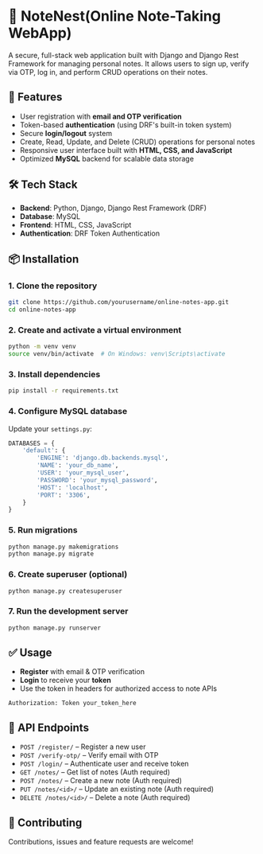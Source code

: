 # 📝 NoteNest(Online Note-Taking WebApp)

A secure, full-stack web application built with Django and Django Rest Framework for managing personal notes. It allows users to sign up, verify via OTP, log in, and perform CRUD operations on their notes.

## 🚀 Features

- User registration with **email and OTP verification**
- Token-based **authentication** (using DRF's built-in token system)
- Secure **login/logout** system
- Create, Read, Update, and Delete (CRUD) operations for personal notes
- Responsive user interface built with **HTML, CSS, and JavaScript**
- Optimized **MySQL** backend for scalable data storage

## 🛠 Tech Stack

- **Backend**: Python, Django, Django Rest Framework (DRF)
- **Database**: MySQL
- **Frontend**: HTML, CSS, JavaScript
- **Authentication**: DRF Token Authentication

## 📦 Installation

### 1. Clone the repository

```bash
git clone https://github.com/yourusername/online-notes-app.git
cd online-notes-app
```

### 2. Create and activate a virtual environment

```bash
python -m venv venv
source venv/bin/activate  # On Windows: venv\Scripts\activate
```

### 3. Install dependencies

```bash
pip install -r requirements.txt
```

### 4. Configure MySQL database

Update your `settings.py`:

```python
DATABASES = {
    'default': {
        'ENGINE': 'django.db.backends.mysql',
        'NAME': 'your_db_name',
        'USER': 'your_mysql_user',
        'PASSWORD': 'your_mysql_password',
        'HOST': 'localhost',
        'PORT': '3306',
    }
}
```

### 5. Run migrations

```bash
python manage.py makemigrations
python manage.py migrate
```

### 6. Create superuser (optional)

```bash
python manage.py createsuperuser
```

### 7. Run the development server

```bash
python manage.py runserver
```

## ✅ Usage

- **Register** with email & OTP verification
- **Login** to receive your **token**
- Use the token in headers for authorized access to note APIs

```
Authorization: Token your_token_here
```

## 📁 API Endpoints

- `POST /register/` – Register a new user
- `POST /verify-otp/` – Verify email with OTP
- `POST /login/` – Authenticate user and receive token
- `GET /notes/` – Get list of notes (Auth required)
- `POST /notes/` – Create a new note (Auth required)
- `PUT /notes/<id>/` – Update an existing note (Auth required)
- `DELETE /notes/<id>/` – Delete a note (Auth required)

## 🤝 Contributing

Contributions, issues and feature requests are welcome!

